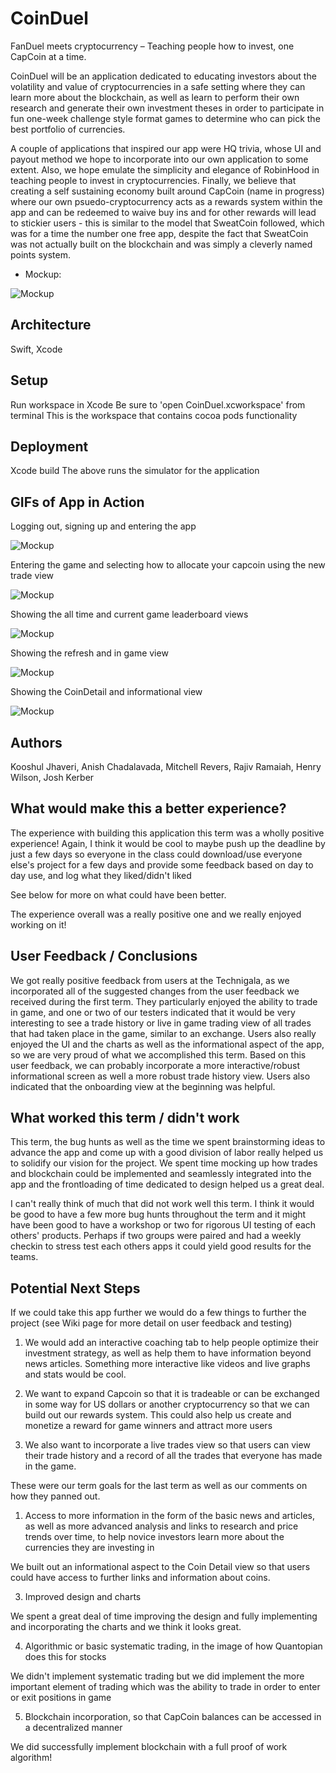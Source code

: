 # CoinDuel

FanDuel meets cryptocurrency – Teaching people how to invest, one CapCoin at a time.

CoinDuel will be an application dedicated to educating investors about the volatility and value of cryptocurrencies in a safe setting where they can learn more about the blockchain, as well as learn to perform their own research and generate their own investment theses in order to participate in fun one-week challenge style format games to determine who can pick the best portfolio of currencies.

A couple of applications that inspired our app were HQ trivia, whose UI and payout method we hope to incorporate into our own application to some extent. Also, we hope emulate the simplicity and elegance of RobinHood in teaching people to invest in cryptocurrencies. Finally, we believe that creating a self sustaining economy built around CapCoin (name in progress) where our own psuedo-cryptocurrency acts as a rewards system within the app and can be redeemed to waive buy ins and for other rewards will lead to stickier users - this is similar to the model that SweatCoin followed, which was for a time the number one free app, despite the fact that SweatCoin was not actually built on the blockchain and was simply a cleverly named points system.

* Mockup:

![Mockup](img/Mockup1.png)

## Architecture

Swift, Xcode

## Setup

Run workspace in Xcode
Be sure to 'open CoinDuel.xcworkspace' from terminal
This is the workspace that contains cocoa pods functionality

## Deployment

Xcode build
The above runs the simulator for the application

## GIFs of App in Action

Logging out, signing up and entering the app

![Mockup](img/CoinDuelGif5.gif)

Entering the game and selecting how to allocate your capcoin using the new trade view

![Mockup](img/CoinDuelGif1.gif)

Showing the all time and current game leaderboard views

![Mockup](img/CoinDuelGif2.gif)

Showing the refresh and in game view

![Mockup](img/CoinDuelGif3.gif)

Showing the CoinDetail and informational view

![Mockup](img/CoinDuelGif4.gif)


## Authors

Kooshul Jhaveri, Anish Chadalavada, Mitchell Revers, Rajiv Ramaiah, Henry Wilson, Josh Kerber

## What would make this a better experience?

The experience with building this application this term was a wholly positive experience! Again, I think it would be cool to maybe push up the deadline by just a few days so everyone in the class could download/use everyone else's project for a few days and provide some feedback based on day to day use, and log what they liked/didn't liked

See below for more on what could have been better.

The experience overall was a really positive one and we really enjoyed working on it!

## User Feedback / Conclusions

We got really positive feedback from users at the Technigala, as we incorporated all of the suggested changes from the user feedback we received during the first term. They particularly enjoyed the ability to trade in game, and one or two of our testers indicated that it would be very interesting to see a trade history or live in game trading view of all trades that had taken place in the game, similar to an exchange. Users also really enjoyed the UI and the charts as well as the informational aspect of the app, so we are very proud of what we accomplished this term. Based on this user feedback, we can probably incorporate a more interactive/robust informational screen as well a more robust trade history view. Users also indicated that the onboarding view at the beginning was helpful.

## What worked this term / didn't work

This term, the bug hunts as well as the time we spent brainstorming ideas to advance the app and come up with a good division of labor really helped us to solidify our vision for the project. We spent time mocking up how trades and blockchain could be implemented and seamlessly integrated into the app and the frontloading of time dedicated to design helped us a great deal.

I can't really think of much that did not work well this term. I think it would be good to have a few more bug hunts throughout the term and it might have been good to have a workshop or two for rigorous UI testing of each others' products. Perhaps if two groups were paired and had a weekly checkin to stress test each others apps it could yield good results for the teams.

## Potential Next Steps

If we could take this app further we would do a few things to further the project (see Wiki page for more detail on user feedback and testing)

1. We would add an interactive coaching tab to help people optimize their investment strategy, as well as help them to have information beyond news articles. Something more interactive like videos and live graphs and stats would be cool.

2. We want to expand Capcoin so that it is tradeable or can be exchanged in some way for US dollars or another cryptocurrency so that we can build out our rewards system. This could also help us create and monetize a reward for game winners and attract more users

3. We also want to incorporate a live trades view so that users can view their trade history and a record of all the trades that everyone has made in the game.

These were our term goals for the last term as well as our comments on how they panned out.

1. Access to more information in the form of the basic news and articles, as well as more advanced analysis and links to research and price trends over time, to help novice investors learn more about the currencies they are investing in

We built out an informational aspect to the Coin Detail view so that users could have access to further links and information about coins.

3. Improved design and charts

We spent a great deal of time improving the design and fully implementing and incorporating the charts and we think it looks great.

4. Algorithmic or basic systematic trading, in the image of how Quantopian does this for stocks

We didn't implement systematic trading but we did implement the more important element of trading which was the ability to trade in order to enter or exit positions in game

5. Blockchain incorporation, so that CapCoin balances can be accessed in a decentralized manner

We did successfully implement blockchain with a full proof of work algorithm!
